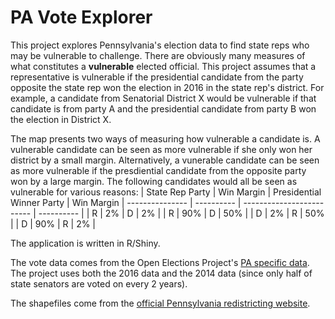 PA Vote Explorer
======================================================
This project explores Pennsylvania's election data to find state reps who may be vulnerable to challenge.  There are obviously many measures of what constitutes a __vulnerable__ elected official.  This project assumes that a representative is vulnerable if the presidential candidate from the party opposite the state rep won the election in 2016 in the state rep's district.  For example, a candidate from Senatorial District X would be vulnerable if that candidate is from party A and the presidential candidate from party B won the election in District X.

The map presents two ways of measuring how vulnerable a candidate is.  A vulnerable candidate can be seen as more vulnerable if she only won her district by a small margin.  Alternatively, a vunerable candidate can be seen as more vulnerable if the presdiential candidate from the opposite party won by a large margin.  The following candidates would all be seen as vulnerable for various reasons:
| State Rep Party | Win Margin | Presidential Winner Party | Win Margin
| --------------- | ---------- | ------------------------- | ---------- |
| R | 2% | D | 2% |
| R | 90% | D | 50% |
| D | 2% | R | 50% |
| D | 90% | R | 2% |

The application is written in R/Shiny.

The vote data comes from the Open Elections Project's [PA specific data](https://github.com/openelections/openelections-data-pa).  The project uses both the 2016 data and the 2014 data (since only half of state senators are voted on every 2 years).

The shapefiles come from the [official Pennsylvania redistricting website](http://www.redistricting.state.pa.us/maps/).